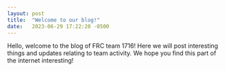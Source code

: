 ```yaml
---
layout: post
title:  "Welcome to our blog!"
date:   2023-06-29 17:22:20 -0500
---
```


Hello, welcome to the blog of FRC team 1716! Here we will post interesting
things and updates relating to team activity. We hope you find this part of
the internet interesting!
